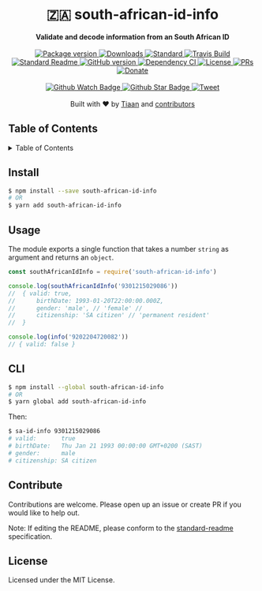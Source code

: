 <h1 align="center">🇿🇦 south-african-id-info</h1>
<div align="center">
  <strong>Validate and decode information from an South African ID</strong>
</div>
<br>
<div align="center">
  <a href="https://npmjs.org/package/south-african-id-info">
    <img src="https://img.shields.io/npm/v/south-african-id-info.svg?style=flat-square" alt="Package version" />
  </a>
  <a href="https://npmjs.org/package/south-african-id-info">
  <img src="https://img.shields.io/npm/dm/south-african-id-info.svg?style=flat-square" alt="Downloads" />
  </a>
  <a href="https://github.com/feross/standard">
    <img src="https://img.shields.io/badge/code%20style-standard-brightgreen.svg?style=flat-square" alt="Standard" />
  </a>
  <a href="https://travis-ci.org/tiaanduplessis/south-african-id-info">
    <img src="https://img.shields.io/travis/tiaanduplessis/south-african-id-info.svg?style=flat-square" alt="Travis Build" />
  </a>
  <a href="https://github.com/RichardLitt/standard-readme)">
    <img src="https://img.shields.io/badge/standard--readme-OK-green.svg?style=flat-square" alt="Standard Readme" />
  </a>
  <a href="https://badge.fury.io/gh/tiaanduplessis%2Fsouth-african-id-info">
    <img src="https://badge.fury.io/gh/tiaanduplessis%2Fsouth-african-id-info.svg?style=flat-square" alt="GitHub version" />
  </a>
  <a href="https://dependencyci.com/github/tiaanduplessis/south-african-id-info">
    <img src="https://dependencyci.com/github/tiaanduplessis/south-african-id-info/badge?style=flat-square" alt="Dependency CI" />
  </a>
  <a href="https://github.com/tiaanduplessis/south-african-id-info/blob/master/LICENSE">
    <img src="https://img.shields.io/npm/l/south-african-id-info.svg?style=flat-square" alt="License" />
  </a>
  <a href="http://makeapullrequest.com">
    <img src="https://img.shields.io/badge/PRs-welcome-brightgreen.svg?style=flat-square" alt="PRs" />
  </a>
  <a href="https://www.paypal.me/tiaanduplessis/1">
    <img src="https://img.shields.io/badge/$-support-green.svg?style=flat-square" alt="Donate" />
  </a>
</div>
<br>
<div align="center">
  <a href="https://github.com/tiaanduplessis/south-african-id-info/watchers">
    <img src="https://img.shields.io/github/watchers/tiaanduplessis/south-african-id-info.svg?style=social" alt="Github Watch Badge" />
  </a>
  <a href="https://github.com/tiaanduplessis/south-african-id-info/stargazers">
    <img src="https://img.shields.io/github/stars/tiaanduplessis/south-african-id-info.svg?style=social" alt="Github Star Badge" />
  </a>
  <a href="https://twitter.com/intent/tweet?text=Check%20out%20south-african-id-info!%20https://github.com/tiaanduplessis/south-african-id-info%20%F0%9F%91%8D">
    <img src="https://img.shields.io/twitter/url/https/github.com/tiaanduplessis/south-african-id-info.svg?style=social" alt="Tweet" />
  </a>
</div>
<br>
<div align="center">
  Built with ❤︎ by <a href="tiaan.beer">Tiaan</a> and <a href="https://github.com/tiaanduplessis/south-african-id-info/graphs/contributors">contributors</a>
</div>

<h2>Table of Contents</h2>
<details>
  <summary>Table of Contents</summary>
  <li><a href="#install">Install</a></li>
  <li><a href="#usage">Usage</a></li>
  <li><a href="#cli">CLI</a></li>
  <li><a href="#contribute">Contribute</a></li>
  <li><a href="#license">License</a></li>
</details>


## Install

```sh
$ npm install --save south-african-id-info
# OR
$ yarn add south-african-id-info
```

## Usage

The module exports a single function that takes a number `string` as argument and returns an `object`.

```js
const southAfricanIdInfo = require('south-african-id-info')

console.log(southAfricanIdInfo('9301215029086'))
//	{ valid: true,
//  	birthDate: 1993-01-20T22:00:00.000Z,
//  	gender: 'male', // 'female' //
//  	citizenship: 'SA citizen' // 'permanent resident'
// 	}

console.log(info('9202204720082'))
// { valid: false }
```

## CLI

```sh
$ npm install --global south-african-id-info
# OR
$ yarn global add south-african-id-info
```

Then:

```sh
$ sa-id-info 9301215029086
# valid:       true
# birthDate:   Thu Jan 21 1993 00:00:00 GMT+0200 (SAST)
# gender:      male
# citizenship: SA citizen
```

## Contribute

Contributions are welcome. Please open up an issue or create PR if you would like to help out.

Note: If editing the README, please conform to the [standard-readme](https://github.com/RichardLitt/standard-readme) specification.

## License

Licensed under the MIT License.
